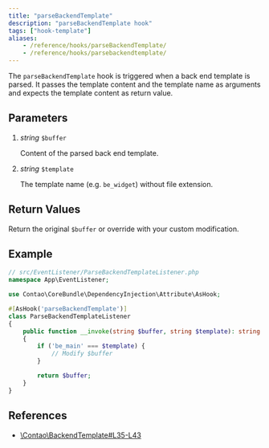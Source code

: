 ```yaml
---
title: "parseBackendTemplate"
description: "parseBackendTemplate hook"
tags: ["hook-template"]
aliases:
    - /reference/hooks/parseBackendTemplate/
    - /reference/hooks/parsebackendtemplate/
---
```



The `parseBackendTemplate` hook is triggered when a back end template is parsed.
It passes the template content and the template name as arguments and expects
the template content as return value.


## Parameters

1. *string* `$buffer`

    Content of the parsed back end template.

2. *string* `$template`

    The template name (e.g. `be_widget`) without file extension.


## Return Values

Return the original `$buffer` or override with your custom modification.


## Example

```php
// src/EventListener/ParseBackendTemplateListener.php
namespace App\EventListener;

use Contao\CoreBundle\DependencyInjection\Attribute\AsHook;

#[AsHook('parseBackendTemplate')]
class ParseBackendTemplateListener
{
    public function __invoke(string $buffer, string $template): string
    {
        if ('be_main' === $template) {
            // Modify $buffer
        }

        return $buffer;
    }
}
```


## References

* [\Contao\BackendTemplate#L35-L43](https://github.com/contao/contao/blob/4.7.6/core-bundle/src/Resources/contao/classes/BackendTemplate.php#L35-L43)

